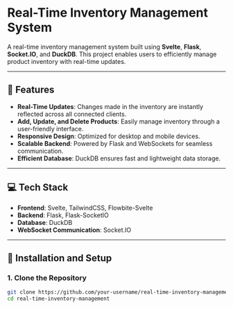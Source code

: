 # Real-Time Inventory Management System

A real-time inventory management system built using **Svelte**, **Flask**, **Socket.IO**, and **DuckDB**. This project enables users to efficiently manage product inventory with real-time updates.

---

## 🚀 Features

- **Real-Time Updates**: Changes made in the inventory are instantly reflected across all connected clients.
- **Add, Update, and Delete Products**: Easily manage inventory through a user-friendly interface.
- **Responsive Design**: Optimized for desktop and mobile devices.
- **Scalable Backend**: Powered by Flask and WebSockets for seamless communication.
- **Efficient Database**: DuckDB ensures fast and lightweight data storage.

---
## 💻 Tech Stack

- **Frontend**: Svelte, TailwindCSS, Flowbite-Svelte
- **Backend**: Flask, Flask-SocketIO
- **Database**: DuckDB
- **WebSocket Communication**: Socket.IO

---

## 🔧 Installation and Setup

### 1. Clone the Repository
```bash
git clone https://github.com/your-username/real-time-inventory-management.git
cd real-time-inventory-management
